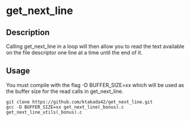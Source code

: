 # get_next_line
## Description
Calling get_next_line in a loop will then allow you to read the text available on the file descriptor one line at a time until the end of it.
## Usage
You must compile with the flag -D BUFFER_SIZE=xx which will be used as the buffer size for the read calls in get_next_line.
```
git clone https://github.com/ktakada42/get_next_line.git
gcc -D BUFFER_SIZE=xx get_next_line(_bonus).c get_next_line_utils(_bonus).c
```
